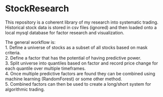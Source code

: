 # StockResearch

This repository is a coherent library of my research into systematic trading.  
Historical stock data is stored in csv files (ignored) and then loaded onto a local mysql database for factor research and visualization.  

The general workflow is:  
    1. Define a universe of stocks as a subset of all stocks based on mask criteria.  
    2. Define a factor that has the potential of having predictive power.  
    3. Split universe into quantiles based on factor and record price change for each quantile over multiple timeframes.  
    4. Once multiple predictive factors are found they can be combined using machine learning (RandomForest) or some other method.  
    5. Combined factors can then be used to create a long/short system for algorithmic trading.  
